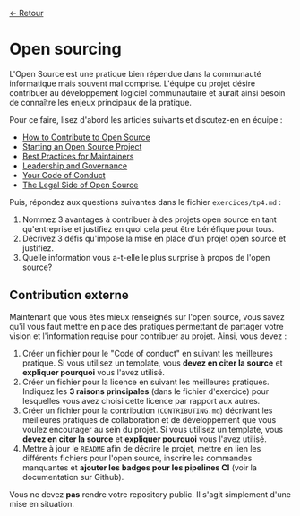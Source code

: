 [← Retour](../README.md)

# Open sourcing

L'Open Source est une pratique bien répendue dans la communauté informatique mais souvent mal comprise. L'équipe du projet désire contribuer au développement logiciel communautaire et aurait ainsi besoin de connaître les enjeux principaux de la pratique.

Pour ce faire, lisez d'abord les articles suivants et discutez-en en équipe :

- [How to Contribute to Open Source](https://opensource.guide/how-to-contribute/)
- [Starting an Open Source Project](https://opensource.guide/starting-a-project/)
- [Best Practices for Maintainers](https://opensource.guide/best-practices/)
- [Leadership and Governance](https://opensource.guide/leadership-and-governance/)
- [Your Code of Conduct](https://opensource.guide/code-of-conduct/)
- [The Legal Side of Open Source](https://opensource.guide/legal/)

Puis, répondez aux questions suivantes dans le fichier `exercices/tp4.md` :

1. Nommez 3 avantages à contribuer à des projets open source en tant qu'entreprise et justifiez en quoi cela peut être bénéfique pour tous.
2. Décrivez 3 défis qu'impose la mise en place d'un projet open source et justifiez.
3. Quelle information vous a-t-elle le plus surprise à propos de l'open source?

## Contribution externe

Maintenant que vous êtes mieux renseignés sur l'open source, vous savez qu'il vous faut mettre en place des pratiques permettant de partager votre vision et l'information requise pour contribuer au projet. Ainsi, vous devez :

1. Créer un fichier pour le "Code of conduct" en suivant les meilleures pratique. Si vous utilisez un template, vous **devez en citer la source** et **expliquer pourquoi** vous l'avez utilisé.
2. Créer un fichier pour la licence en suivant les meilleures pratiques. Indiquez les **3 raisons principales** (dans le fichier d'exercice) pour lesquelles vous avez choisi cette licence par rapport aux autres.
3. Créer un fichier pour la contribution (`CONTRIBUTING.md`) décrivant les meilleures pratiques de collaboration et de développement que vous voulez encourager au sein du projet. Si vous utilisez un template, vous **devez en citer la source** et **expliquer pourquoi** vous l'avez utilisé.
4. Mettre à jour le `README` afin de décrire le projet, mettre en lien les différents fichiers pour l'open source, inscrire les commandes manquantes et **ajouter les badges pour les pipelines CI** (voir la documentation sur Github). 

Vous ne devez **pas** rendre votre repository public. Il s'agit simplement d'une mise en situation.
